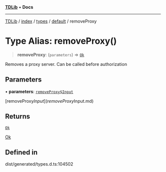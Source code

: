 [**TDLib**](../../../../../../README.md) • **Docs**

***

[TDLib](../../../../../../modules.md) / [index](../../../../../README.md) / [types](../../../README.md) / [default](../README.md) / removeProxy

# Type Alias: removeProxy()

> **removeProxy**: (`parameters`) => [`Ok`](Ok-1.md)

Removes a proxy server. Can be called before authorization

## Parameters

• **parameters**: [`removeProxy$Input`](removeProxy$Input.md)

[removeProxy$Input](removeProxy$Input.md)

## Returns

[`Ok`](Ok-1.md)

[Ok](Ok-1.md)

## Defined in

dist/generated/types.d.ts:104502
